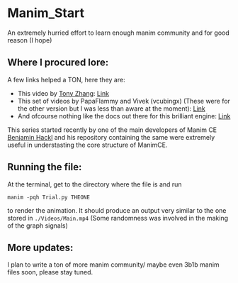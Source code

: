 # Manim_Start
An extremely hurried effort to learn enough manim community and for good reason (I hope)

## Where I procured lore:
A few links helped a TON, here they are:
- This video by [Tony Zhang](https://github.com/Tony1324): [Link](https://www.youtube.com/watch?v=OOXmbB-Uqmc)
- This set of videos by PapaFlammy and Vivek (vcubingx) (These were for the other version but I was less than aware at the moment): [Link](https://www.youtube.com/watch?v=Jfgtl-AW5Oc&list=PLN2B6ZNu6xmeRb0GPGW7dN05u2OXD_6h6&t=0s)
-  And ofcourse nothing like the docs out there for this brilliant engine: [Link](https://docs.manim.community/en/stable/index.html)

This series started recently by one of the main developers of Manim CE [Benjamin Hackl](https://github.com/behackl) and his repository containing the same were extremely useful in understasting the core structure of ManimCE. 



## Running the file:
At the terminal, get to the directory where the file is and run 
```
manim -pqh Trial.py THEONE
```
to render the animation. It should produce an output very similar to the one stored in `./Videos/Main.mp4` (Some randomness was involved in the making of the graph signals)


## More updates:
I plan to write a ton of more manim community/ maybe even 3b1b manim files soon, please stay tuned.




